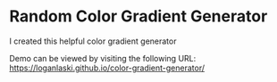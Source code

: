 # Random Color Gradient Generator

I created this helpful color gradient generator

Demo can be viewed by visiting the following URL:
https://loganlaski.github.io/color-gradient-generator/
